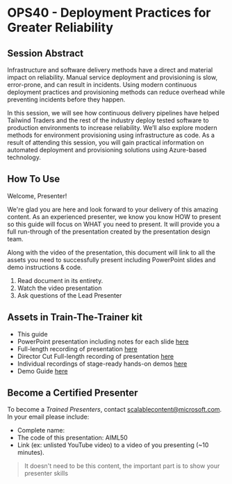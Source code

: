 # OPS40 - Deployment Practices for Greater Reliability

## Session Abstract

Infrastructure and software delivery methods have a direct and material impact on reliability. Manual service deployment and provisioning is slow, error-prone, and can result in incidents. Using modern continuous deployment practices and provisioning methods can reduce overhead while preventing incidents before they happen.

In this session, we will see how continuous delivery pipelines have helped Tailwind Traders and the rest of the industry deploy tested software to production environments to increase reliability. We’ll also explore modern methods for environment provisioning using infrastructure as code. As a result of attending this session, you will gain practical information on automated deployment and provisioning solutions using Azure-based technology.

## How To Use

Welcome, Presenter!

We're glad you are here and look forward to your delivery of this amazing content. As an experienced presenter, we know you know HOW to present so this guide will focus on WHAT you need to present. It will provide you a full run-through of the presentation created by the presentation design team.

Along with the video of the presentation, this document will link to all the assets you need to successfully present including PowerPoint slides and demo instructions &
code.

1.  Read document in its entirety.
2.  Watch the video presentation
3.  Ask questions of the Lead Presenter

## Assets in Train-The-Trainer kit

- This guide
- PowerPoint presentation including notes for each slide [here](https://globaleventcdn.blob.core.windows.net/assets/ops/ops40/PPT/OPS40_Deployment_Practices_for_Greater_Reliability.pptx)
- Full-length recording of presentation [here](https://youtu.be/K04c7pwYF4E)
- Director Cut Full-length recording of presentation [here](https://youtu.be/T95Cw-sumNs)
- Individual recordings of stage-ready hands-on demos [here](https://microsoft.sharepoint.com/teams/CloudDevAdvocacy/Shared%20Documents/Forms/AllItems.aspx?viewid=16de824f%2D342c%2D4917%2D87e2%2D316d639025f5&id=%2Fteams%2FCloudDevAdvocacy%2FShared%20Documents%2F%40%40TeamDocs%2FEvents%2FIgnite%20Tour%2FFY20%20Ignite%20Tour%2FContent%2FOPS%20%2D%20Improving%20Your%20Reliability%20through%20Modern%20Operations%20Practices%2FOPS40%20Video%2Ffinal%2Ddemo%2Draw)
- Demo Guide [here](https://github.com/microsoft/ignite-learning-paths/tree/master/ops/ops40)

## Become a Certified Presenter

To become a *Trained Presenters*, contact [scalablecontent@microsoft.com](mailto:scalablecontent@microsoft.com). In your email please include:

- Complete name:
- The code of this presentation: AIML50
- Link (ex: unlisted YouTube video) to a video of you presenting (~10 minutes).

> It doesn't need to be this content, the important part is to show your presenter skills